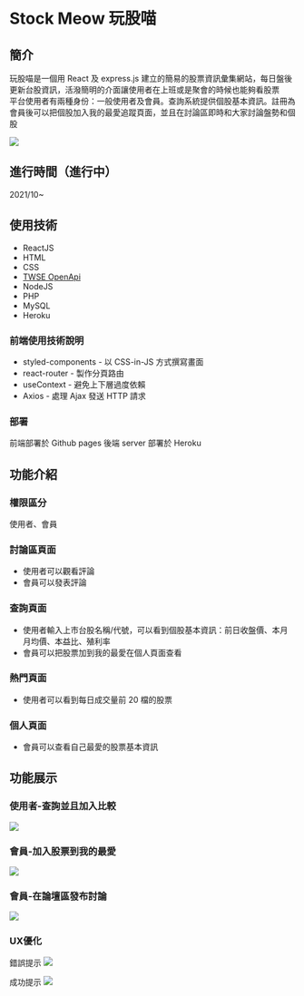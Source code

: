 # Stock Meow 玩股喵

## 簡介
玩股喵是一個用 React 及 express.js 建立的簡易的股票資訊彙集網站，每日盤後更新台股資訊，活潑簡明的介面讓使用者在上班或是聚會的時候也能夠看股票  
平台使用者有兩種身份：一般使用者及會員。查詢系統提供個股基本資訊。註冊為會員後可以把個股加入我的最愛追蹤頁面，並且在討論區即時和大家討論盤勢和個股
 
 ![](https://i.imgur.com/az0EBuc.gif)

## 進行時間（進行中）
2021/10~

## 使用技術
* ReactJS
* HTML
* CSS
* [TWSE OpenApi](https://openapi.twse.com.tw/)
* NodeJS
* PHP
* MySQL
* Heroku

### 前端使用技術說明
* styled-components - 以 CSS-in-JS 方式撰寫畫面
* react-router - 製作分頁路由
* useContext - 避免上下層過度依賴
* Axios - 處理 Ajax 發送 HTTP 請求

### 部署
前端部署於 Github pages
後端 server 部署於 Heroku

## 功能介紹
### 權限區分
使用者、會員
### 討論區頁面
* 使用者可以觀看評論
* 會員可以發表評論

### 查詢頁面
* 使用者輸入上市台股名稱/代號，可以看到個股基本資訊：前日收盤價、本月月均價、本益比、殖利率
* 會員可以把股票加到我的最愛在個人頁面查看

### 熱門頁面
* 使用者可以看到每日成交量前 20 檔的股票

### 個人頁面
* 會員可以查看自己最愛的股票基本資訊



## 功能展示

### 使用者-查詢並且加入比較
![](https://i.imgur.com/az0EBuc.gif)

### 會員-加入股票到我的最愛
![](https://i.imgur.com/KrYjKxR.gif)

### 會員-在論壇區發布討論
![](https://i.imgur.com/xMmI5Y2.gif)

### UX優化
錯誤提示
![](https://i.imgur.com/UDAfsDm.gif)

成功提示
![](https://i.imgur.com/8FdAI6j.gif)
